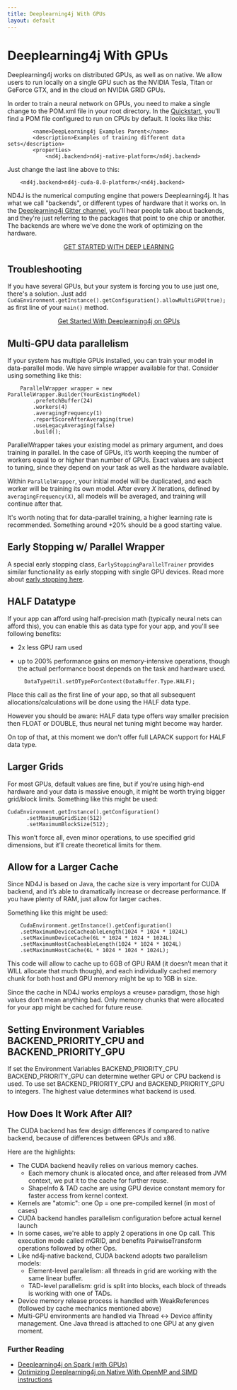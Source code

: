 ```yaml
---
title: Deeplearning4j With GPUs
layout: default
---
```


# Deeplearning4j With GPUs

Deeplearning4j works on distributed GPUs, as well as on native. We allow users to run locally on a single GPU such as the NVIDIA Tesla, Titan or GeForce GTX, and in the cloud on NVIDIA GRID GPUs. 

In order to train a neural network on GPUs, you need to make a single change to the POM.xml file in your root directory. In the [Quickstart](./quickstart), you'll find a POM file configured to run on CPUs by default. It looks like this:

            <name>DeepLearning4j Examples Parent</name>
            <description>Examples of training different data sets</description>
            <properties>
                <nd4j.backend>nd4j-native-platform</nd4j.backend>

Just change the last line above to this:

        <nd4j.backend>nd4j-cuda-8.0-platform</<nd4j.backend>

ND4J is the numerical computing engine that powers Deeplearning4j. It has what we call "backends", or different types of hardware that it works on. In the [Deeplearning4j Gitter channel](https://gitter.im/deeplearning4j/deeplearning4j), you'll hear people talk about backends, and they're just referring to the packages that point to one chip or another. The backends are where we've done the work of optimizing on the hardware.

<p align="center">
<a href="https://docs.skymind.ai/docs/welcome" type="button" class="btn btn-lg btn-success"
        data-ga-event="click"
        data-ga-category="Click/Button"
        data-ga-action="GoTo/SKILDocs"
        data-ga-label="GPUPage">GET STARTED WITH DEEP LEARNING</a>
</p>

## Troubleshooting

If you have several GPUs, but your system is forcing you to use just one, there's a solution. Just add `CudaEnvironment.getInstance().getConfiguration().allowMultiGPU(true);` as first line of your `main()` method.

<p align="center">
<a href="./quickstart" class="btn btn-custom"
        data-ga-event="click"
        data-ga-category="Click/Button"
        data-ga-action="GoTo/GetStarted"
        data-ga-label="GPUPage">Get Started With Deeplearning4j on GPUs</a>
</p>


## Multi-GPU data parallelism

If your system has multiple GPUs installed, you can train your model in data-parallel mode. We have simple wrapper available for that. Consider using something like this:

        ParallelWrapper wrapper = new ParallelWrapper.Builder(YourExistingModel)
            .prefetchBuffer(24)
            .workers(4)
            .averagingFrequency(1)
            .reportScoreAfterAveraging(true)
            .useLegacyAveraging(false)
            .build();

ParallelWrapper takes your existing model as primary argument, and does training in parallel. In the case of GPUs, it’s worth keeping the number of workers equal to or higher than number of GPUs. Exact values are subject to tuning, since they depend on your task as well as the hardware available.

Within `ParallelWrapper`, your initial model will be duplicated, and each worker will be training its own model. After every *X* iterations, defined by `averagingFrequency(X)`, all models will be averaged, and training will continue after that. 

It's worth noting that for data-parallel training, a higher learning rate is recommended. Something around +20% should be a good starting value.

## Early Stopping w/ Parallel Wrapper

A special early stopping class, `EarlyStoppingParallelTrainer` provides similar functionality as early stopping with single GPU devices. Read more about [early stopping here](./earlystopping).

## HALF Datatype

If your app can afford using half-precision math (typically neural nets can afford this), you can enable this as data type for your app, and you'll see following benefits:

* 2x less GPU ram used
* up to 200% performance gains on memory-intensive operations, though the actual performance boost depends on the task and hardware used.

        DataTypeUtil.setDTypeForContext(DataBuffer.Type.HALF);

Place this call as the first line of your app, so that all subsequent allocations/calculations will be done using the HALF data type.

However you should be aware: HALF data type offers way smaller precision then FLOAT or DOUBLE, thus neural net tuning might become way harder.

On top of that, at this moment we don't offer full LAPACK support for HALF data type.

## Larger Grids

For most GPUs, default values are fine, but if you’re using high-end hardware and your data is massive enough, it might be worth trying bigger grid/block limits. Something like this might be used:

    CudaEnvironment.getInstance().getConfiguration()
          .setMaximumGridSize(512)
          .setMaximumBlockSize(512);

This won’t force all, even minor operations, to use specified grid dimensions, but it’ll create theoretical limits for them. 

## Allow for a Larger Cache

Since ND4J is based on Java, the cache size is very important for CUDA backend, and it’s able to dramatically increase or decrease performance. If you have plenty of RAM, just allow for larger caches.

Something like this might be used:

        CudaEnvironment.getInstance().getConfiguration()
        .setMaximumDeviceCacheableLength(1024 * 1024 * 1024L)
        .setMaximumDeviceCache(6L * 1024 * 1024 * 1024L)
        .setMaximumHostCacheableLength(1024 * 1024 * 1024L)
        .setMaximumHostCache(6L * 1024 * 1024 * 1024L);

This code will allow to cache up to 6GB of GPU RAM (it doesn’t mean that it WILL allocate that much though), and each individually cached memory chunk for both host and GPU memory might be up to 1GB in size. 

Since the cache in ND4J works employs a «reuse» paradigm, those high values don’t mean anything bad. Only memory chunks that were allocated for your app might be cached for future reuse.

## Setting Environment Variables BACKEND_PRIORITY_CPU and BACKEND_PRIORITY_GPU

If set the Environment Variables BACKEND_PRIORITY_CPU BACKEND_PRIORITY_GPU can determine wether GPU or CPU backend is used. To use set BACKEND_PRIORITY_CPU and BACKEND_PRIORITY_GPU to integers. The highest value determines what backend is used. 


## How Does It Work After All?

The CUDA backend has few design differences if compared to native backend, because of differences between GPUs and x86. 

Here are the highlights:

- The CUDA backend heavily relies on various memory caches.
    * Each memory chunk is allocated once, and after released from JVM context, we put it to the cache for further reuse.
    * ShapeInfo & TAD cache are using GPU device constant memory for faster access from kernel context.
- Kernels are "atomic": one Op = one pre-compiled kernel (in most of cases)  
- CUDA backend handles parallelism configuration before actual kernel launch
- In some cases, we're able to apply 2 operations in one Op call. This execution mode called mGRID, and benefits PairwiseTransform operations followed by other Ops.
- Like nd4j-native backend, CUDA backend adopts two parallelism models:
    * Element-level parallelism: all threads in grid are working with the same linear buffer.
    * TAD-level parallelism: grid is split into blocks, each block of threads is working with one of TADs.
- Device memory release process is handled with WeakReferences (followed by cache mechanics mentioned above)
- Multi-GPU environments are handled via Thread <-> Device affinity management. One Java thread is attached to one GPU at any given moment.


### Further Reading

* [Deeplearning4j on Spark (with GPUs)](./spark)
* [Optimizing Deeplearning4j on Native With OpenMP and SIMD instructions](./native)
